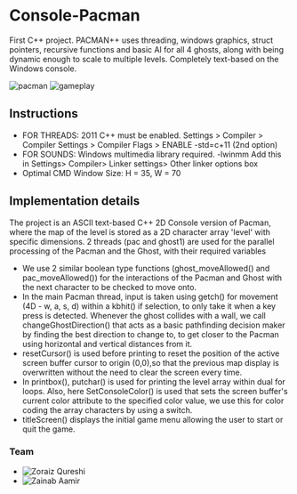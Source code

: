 # Console-Pacman
First C++ project. PACMAN++ uses threading, windows graphics, struct pointers, recursive functions and basic AI for all 4 ghosts, along with being dynamic enough to scale to multiple levels. Completely text-based on the Windows console.

![pacman](https://user-images.githubusercontent.com/45783867/196856309-a79d3a0b-b26c-4dd9-ba9b-6819862c072d.png)
![gameplay](https://user-images.githubusercontent.com/45783867/196856327-42de01e2-f029-48a2-9e5c-6781266206a2.png)

## Instructions
- FOR THREADS: 2011 C++ must be enabled. Settings > Compiler > Compiler Settings > Compiler Flags > ENABLE -std=c+11 (2nd option)
- FOR SOUNDS: Windows multimedia library required. -lwinmm Add this in Settings> Compiler> Linker settings> Other linker options box
- Optimal CMD Window Size: H = 35, W = 70

## Implementation details
The project is an ASCII text-based C++ 2D Console version of Pacman, where the map of the level is stored as a 2D character array 'level' with specific dimensions. 2 threads (pac and ghost1) are used for the parallel processing of the Pacman and the Ghost, with their required variables
- We use 2 similar boolean type functions (ghost_moveAllowed() and pac_moveAllowed()) for the interactions of the Pacman and Ghost with the next character to be checked to move onto.
- In the main Pacman thread, input is taken using getch() for movement (4D - w, a, s, d) within a kbhit() if selection, to only take it when a key press is detected. 
Whenever the ghost collides with a wall, we call changeGhostDirection() that acts as a basic pathfinding decision maker by finding the best direction to change to, to get closer to the Pacman using horizontal and vertical distances from it. 
- resetCursor() is used before printing to reset the position of the active screen buffer cursor to origin (0,0),so that the previous map display is overwritten without the need to clear the screen every time. 
- In printbox(), putchar() is used for printing the level array within dual for loops. Also, here SetConsoleColor() is used that sets the screen buffer's current color attribute to the specified color value, we use this for color coding the array characters by using a switch.
- titleScreen() displays the initial game menu allowing the user to start or quit the game.

### Team
- ![Zoraiz Qureshi](https://github.com/ZoraizQ)
- ![Zainab Aamir](https://github.com/aamirzainab)
